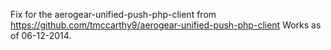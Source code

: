 Fix for the aerogear-unified-push-php-client from https://github.com/tmccarthy9/aerogear-unified-push-php-client
Works as of 06-12-2014.
